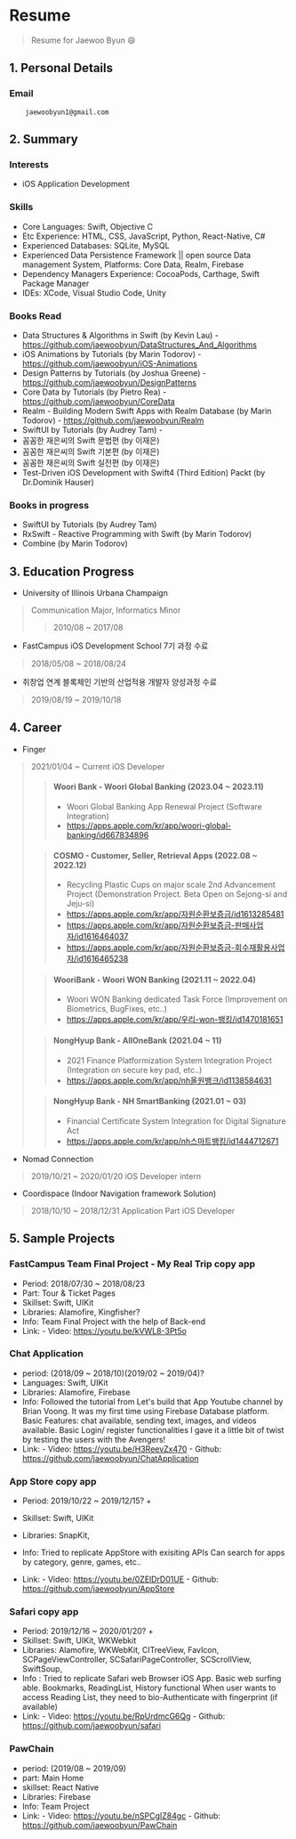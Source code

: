 # Resume
> Resume for Jaewoo Byun 😄

## 1. Personal Details
### Email
        jaewoobyun1@gmail.com
        

## 2. Summary
### Interests
  - iOS Application Development
  
### Skills
  - Core Languages: Swift, Objective C
  - Etc Experience: HTML, CSS, JavaScript, Python, React-Native, C#
  - Experienced Databases: SQLite, MySQL
  - Experienced Data Persistence Framework || open source Data management System, Platforms: Core Data, Realm, Firebase
  - Dependency Managers Experience: CocoaPods, Carthage, Swift Package Manager
  - IDEs: XCode, Visual Studio Code, Unity
  
### Books Read
  - Data Structures & Algorithms in Swift (by Kevin Lau)
        - https://github.com/jaewoobyun/DataStructures_And_Algorithms
  - iOS Animations by Tutorials (by Marin Todorov)
        - https://github.com/jaewoobyun/iOS-Animations
  - Design Patterns by Tutorials (by Joshua Greene)
        - https://github.com/jaewoobyun/DesignPatterns
  - Core Data by Tutorials (by Pietro Rea)
        - https://github.com/jaewoobyun/CoreData
  - Realm - Building Modern Swift Apps with Realm Database (by Marin Todorov)
        - https://github.com/jaewoobyun/Realm
  - SwiftUI by Tutorials (by Audrey Tam)
        - 
  - 꼼꼼한 재은씨의 Swift 문법편 (by 이재은)
  - 꼼꼼한 재은씨의 Swift 기본편 (by 이재은)
  - 꼼꼼한 재은씨의 Swift 실전편 (by 이재은)
  - Test-Driven iOS Development with Swift4 (Third Edition) Packt (by Dr.Dominik Hauser)
  
### Books in progress
  - SwiftUI by Tutorials (by Audrey Tam)
  - RxSwift - Reactive Programming with Swift (by Marin Todorov)
  - Combine (by Marin Todorov)

## 3. Education Progress
  - University of Illinois Urbana Champaign
  > Communication Major, Informatics Minor
  >> 2010/08 ~ 2017/08
  - FastCampus iOS Development School 7기 과정 수료
  > 2018/05/08 ~ 2018/08/24
  - 취창업 연계 블록체인 기반의 산업적용 개발자 양성과정 수료
  > 2019/08/19 ~ 2019/10/18

## 4. Career
- Finger
> 2021/01/04 ~ Current
> iOS Developer
>> #### Woori Bank - Woori Global Banking (2023.04 ~ 2023.11)
>> - Woori Global Banking App Renewal Project (Software Integration)
>> - https://apps.apple.com/kr/app/woori-global-banking/id667834896
>
>> #### COSMO - Customer, Seller, Retrieval Apps (2022.08 ~ 2022.12)
>> - Recycling Plastic Cups on major scale 2nd Advancement Project (Demonstration Project. Beta Open on Sejong-si and Jeju-si)
>> - https://apps.apple.com/kr/app/자원순환보증금/id1613285481
>> - https://apps.apple.com/kr/app/자원순환보증금-판매사업자/id1616464037
>> - https://apps.apple.com/kr/app/자원순환보증금-회수재활용사업자/id1616465238
>
>> #### WooriBank - Woori WON Banking (2021.11 ~ 2022.04)
>> - Woori WON Banking dedicated Task Force (Improvement on Biometrics, BugFixes, etc..)
>> - https://apps.apple.com/kr/app/우리-won-뱅킹/id1470181651
>
>> #### NongHyup Bank - AllOneBank (2021.04 ~ 11)
>> - 2021 Finance Platformization System Integration Project (Integration on secure key pad, etc..)
>> - https://apps.apple.com/kr/app/nh올원뱅크/id1138584631
>
>> #### NongHyup Bank - NH SmartBanking (2021.01 ~ 03)
>> - Financial Certificate System Integration for Digital Signature Act
>> - https://apps.apple.com/kr/app/nh스마트뱅킹/id1444712671

- Nomad Connection
> 2019/10/21 ~ 2020/01/20
> iOS Developer intern

- Coordispace (Indoor Navigation framework Solution)
> 2018/10/10 ~ 2018/12/31
> Application Part iOS Developer

## 5. Sample Projects

### FastCampus Team Final Project - My Real Trip copy app
* Period: 2018/07/30 ~ 2018/08/23
* Part: Tour & Ticket Pages
* Skillset: Swift, UIKit
* Libraries: Alamofire, Kingfisher?
* Info:
        Team Final Project with the help of Back-end
* Link:
        - Video: https://youtu.be/kVWL8-3Pt5o

### Chat Application
* period: (2018/09 ~ 2018/10)(2019/02 ~ 2019/04)?
* Languages: Swift, UIKit
* Libraries: Alamofire, Firebase
* Info:
        Followed the tutorial from Let's build that App Youtube channel by Brian Voong.
        It was my first time using Firebase Database platform.
        Basic Features: chat available, sending text, images, and videos available. Basic Login/ register functionalities
        I gave it a little bit of twist by testing the users with the Avengers!
* Link: 
        - Video: https://youtu.be/H3ReevZx470
        - Github: https://github.com/jaewoobyun/ChatApplication

### App Store copy app
* Period: 2019/10/22 ~ 2019/12/15? +
* Skillset: Swift, UIKit
* Libraries: SnapKit, 
* Info: 
        Tried to replicate AppStore with exisiting APIs
        Can search for apps by category, genre, games, etc..
        
* Link:
        - Video:  https://youtu.be/0ZElDrD01UE
        - Github: https://github.com/jaewoobyun/AppStore

### Safari copy app
* Period: 2019/12/16 ~ 2020/01/20? +
* Skillset: Swift, UIKit, WKWebkit
* Libraries: Alamofire, WKWebKit, CITreeView, FavIcon, SCPageViewController, SCSafariPageController, SCScrollView, SwiftSoup,
* Info :
        Tried to replicate Safari web Browser iOS App.
        Basic web surfing able.
        Bookmarks, ReadingList, History functional
        When user wants to access Reading List, they need to bio-Authenticate with fingerprint (if available)
* Link:
        - Video: https://youtu.be/RpUrdmcG6Qg
        - Github: https://github.com/jaewoobyun/safari

### PawChain
* period: (2019/08 ~ 2019/09)
* part: Main Home
* skillset: React Native
* Libraries: Firebase
* Info:
        Team Project
* Link:
       - Video: https://youtu.be/nSPCgIZ84gc
       - Github: https://github.com/jaewoobyun/PawChain
        

